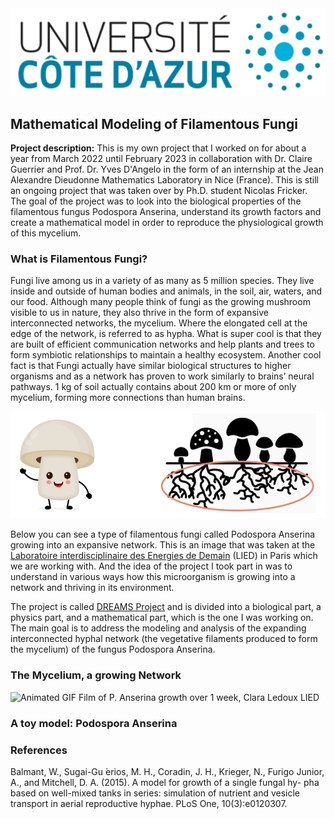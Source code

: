 <img src="../images/uca.jpg?raw=true"/>



## Mathematical Modeling of Filamentous Fungi

**Project description:** This is my own project that I worked on for about a year from March 2022 until February 2023 in collaboration with Dr. Claire Guerrier and Prof. Dr. Yves D'Angelo in the form of an internship at the Jean Alexandre Dieudonne Mathematics Laboratory in Nice (France). This is still an ongoing project that was taken over by Ph.D. student Nicolas Fricker. The goal of the project was to look into the biological properties of the filamentous fungus Podospora Anserina, understand its growth factors and create a mathematical model in order to reproduce the physiological growth of this mycelium. 

### What is Filamentous Fungi?

Fungi live among us in a variety of as many as 5 million species. They live inside and outside of human bodies and animals, in the soil, air, waters, and our food. Although many people think of fungi as the growing mushroom visible to us in nature, they also thrive in the form of expansive interconnected networks, the mycelium. Where the elongated cell at the edge of the network, is referred to as hypha. What is super cool is that they are built of efficient communication networks and help plants and trees to form symbiotic relationships to maintain a healthy ecosystem. Another cool fact is that Fungi actually have similar biological structures to higher organisms and as a network has proven to work similarly to brains’ neural pathways. 1 kg of soil actually contains about 200 km or more of only mycelium, forming more connections than human brains.

<img src="../images/fungil.png?raw=true"/>


Below you can see a type of filamentous fungi called Podospora Anserina growing into an expansive network. This is an image that was taken at the [Laboratoire interdisciplinaire des Energies de Demain](https://b2c.sdv.univ-paris-diderot.fr/membres/florence/) (LIED) in Paris which we are working with. And the idea of the project I took part in was to understand in various ways how this microorganism is growing into a network and thriving in its environment.


The project is called [DREAMS Project](http://www.dyco.fr/index.php/DREAMS) and is divided into a biological part, a physics part, and a mathematical part, which is the one I was working on. The main goal is to address the modeling and analysis of the expanding interconnected hyphal network (the vegetative filaments produced to form the mycelium) of the fungus Podospora Anserina. 





### The Mycelium, a growing Network

<img src="../images/growth.gif" alt="Animated GIF">
Film of P. Anserina growth over 1 week, Clara Ledoux LIED


<!--img src="../images/present.gif" alt="Animated GIF"-->

### A toy model: Podospora Anserina

### References

Balmant, W., Sugai-Gu ́erios, M. H., Coradin, J. H., Krieger, N., Furigo Junior, A., and Mitchell, D. A. (2015). A model for growth of a single fungal hy- pha based on well-mixed tanks in series: simulation of nutrient and vesicle transport in aerial reproductive hyphae. PLoS One, 10(3):e0120307.